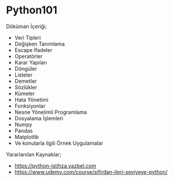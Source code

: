 # Python101

Döküman İçeriği;
 - Veri Tipleri
 - Değişken Tanımlama
 - Escape İfadeler
 - Operatörler
 - Karar Yapıları
 - Döngüler
 - Listeler
 - Demetler
 - Sözlükler
 - Kümeler
 - Hata Yönetimi
 - Fonksiyonlar
 - Nesne Yönelimli Programlama 
 - Dosyalama İşlemleri
 - Numpy
 - Pandas
 - Matplotlib
 - Ve konularla ilgili Örnek Uygulamalar

Yararlanılan Kaynaklar;
 - https://python-istihza.yazbel.com
 - https://www.udemy.com/course/sifirdan-ileri-seviyeye-python/
